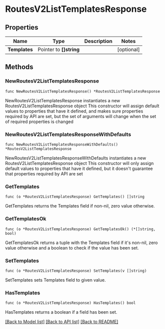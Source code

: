 # RoutesV2ListTemplatesResponse

## Properties

Name | Type | Description | Notes
------------ | ------------- | ------------- | -------------
**Templates** | Pointer to **[]string** |  | [optional] 

## Methods

### NewRoutesV2ListTemplatesResponse

`func NewRoutesV2ListTemplatesResponse() *RoutesV2ListTemplatesResponse`

NewRoutesV2ListTemplatesResponse instantiates a new RoutesV2ListTemplatesResponse object
This constructor will assign default values to properties that have it defined,
and makes sure properties required by API are set, but the set of arguments
will change when the set of required properties is changed

### NewRoutesV2ListTemplatesResponseWithDefaults

`func NewRoutesV2ListTemplatesResponseWithDefaults() *RoutesV2ListTemplatesResponse`

NewRoutesV2ListTemplatesResponseWithDefaults instantiates a new RoutesV2ListTemplatesResponse object
This constructor will only assign default values to properties that have it defined,
but it doesn't guarantee that properties required by API are set

### GetTemplates

`func (o *RoutesV2ListTemplatesResponse) GetTemplates() []string`

GetTemplates returns the Templates field if non-nil, zero value otherwise.

### GetTemplatesOk

`func (o *RoutesV2ListTemplatesResponse) GetTemplatesOk() (*[]string, bool)`

GetTemplatesOk returns a tuple with the Templates field if it's non-nil, zero value otherwise
and a boolean to check if the value has been set.

### SetTemplates

`func (o *RoutesV2ListTemplatesResponse) SetTemplates(v []string)`

SetTemplates sets Templates field to given value.

### HasTemplates

`func (o *RoutesV2ListTemplatesResponse) HasTemplates() bool`

HasTemplates returns a boolean if a field has been set.


[[Back to Model list]](../README.md#documentation-for-models) [[Back to API list]](../README.md#documentation-for-api-endpoints) [[Back to README]](../README.md)


